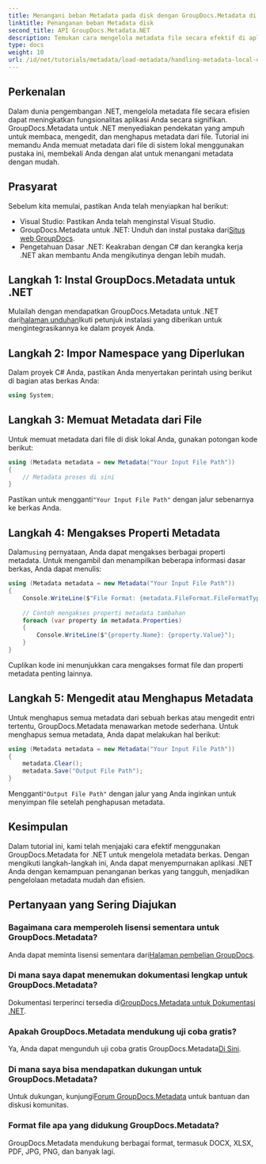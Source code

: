 ```yaml
---
title: Menangani beban Metadata pada disk dengan GroupDocs.Metadata di .NET
linktitle: Penanganan beban Metadata disk
second_title: API GroupDocs.Metadata.NET
description: Temukan cara mengelola metadata file secara efektif di aplikasi .NET Anda menggunakan GroupDocs.Metadata. Panduan lengkap ini memandu Anda melalui proses instalasi, mengakses properti metadata.
type: docs
weight: 10
url: /id/net/tutorials/metadata/load-metadata/handling-metadata-local-disk/
---
```

## Perkenalan

Dalam dunia pengembangan .NET, mengelola metadata file secara efisien dapat meningkatkan fungsionalitas aplikasi Anda secara signifikan. GroupDocs.Metadata untuk .NET menyediakan pendekatan yang ampuh untuk membaca, mengedit, dan menghapus metadata dari file. Tutorial ini memandu Anda memuat metadata dari file di sistem lokal menggunakan pustaka ini, membekali Anda dengan alat untuk menangani metadata dengan mudah.

## Prasyarat

Sebelum kita memulai, pastikan Anda telah menyiapkan hal berikut:

- Visual Studio: Pastikan Anda telah menginstal Visual Studio.
-  GroupDocs.Metadata untuk .NET: Unduh dan instal pustaka dari[Situs web GroupDocs](https://releases.groupdocs.com/metadata/net/).
- Pengetahuan Dasar .NET: Keakraban dengan C# dan kerangka kerja .NET akan membantu Anda mengikutinya dengan lebih mudah.

## Langkah 1: Instal GroupDocs.Metadata untuk .NET

 Mulailah dengan mendapatkan GroupDocs.Metadata untuk .NET dari[halaman unduhan](https://releases.groupdocs.com/metadata/net/)Ikuti petunjuk instalasi yang diberikan untuk mengintegrasikannya ke dalam proyek Anda.

## Langkah 2: Impor Namespace yang Diperlukan

Dalam proyek C# Anda, pastikan Anda menyertakan perintah using berikut di bagian atas berkas Anda:

```csharp
using System;
```

## Langkah 3: Memuat Metadata dari File

Untuk memuat metadata dari file di disk lokal Anda, gunakan potongan kode berikut:

```csharp
using (Metadata metadata = new Metadata("Your Input File Path"))
{
    // Metadata proses di sini
}
```

 Pastikan untuk mengganti`"Your Input File Path"` dengan jalur sebenarnya ke berkas Anda.

## Langkah 4: Mengakses Properti Metadata

 Dalam`using` pernyataan, Anda dapat mengakses berbagai properti metadata. Untuk mengambil dan menampilkan beberapa informasi dasar berkas, Anda dapat menulis:

```csharp
using (Metadata metadata = new Metadata("Your Input File Path"))
{
    Console.WriteLine($"File Format: {metadata.FileFormat.FileFormatType}");
    
    // Contoh mengakses properti metadata tambahan
    foreach (var property in metadata.Properties)
    {
        Console.WriteLine($"{property.Name}: {property.Value}");
    }
}
```

Cuplikan kode ini menunjukkan cara mengakses format file dan properti metadata penting lainnya. 

## Langkah 5: Mengedit atau Menghapus Metadata

Untuk menghapus semua metadata dari sebuah berkas atau mengedit entri tertentu, GroupDocs.Metadata menawarkan metode sederhana. Untuk menghapus semua metadata, Anda dapat melakukan hal berikut:

```csharp
using (Metadata metadata = new Metadata("Your Input File Path"))
{
    metadata.Clear();
    metadata.Save("Output File Path");
}
```

 Mengganti`"Output File Path"` dengan jalur yang Anda inginkan untuk menyimpan file setelah penghapusan metadata.

## Kesimpulan

Dalam tutorial ini, kami telah menjajaki cara efektif menggunakan GroupDocs.Metadata for .NET untuk mengelola metadata berkas. Dengan mengikuti langkah-langkah ini, Anda dapat menyempurnakan aplikasi .NET Anda dengan kemampuan penanganan berkas yang tangguh, menjadikan pengelolaan metadata mudah dan efisien.

## Pertanyaan yang Sering Diajukan

### Bagaimana cara memperoleh lisensi sementara untuk GroupDocs.Metadata?
 Anda dapat meminta lisensi sementara dari[Halaman pembelian GroupDocs](https://purchase.groupdocs.com/temporary-license/).

### Di mana saya dapat menemukan dokumentasi lengkap untuk GroupDocs.Metadata?
 Dokumentasi terperinci tersedia di[GroupDocs.Metadata untuk Dokumentasi .NET](https://reference.groupdocs.com/metadata/net/).

### Apakah GroupDocs.Metadata mendukung uji coba gratis?
Ya, Anda dapat mengunduh uji coba gratis GroupDocs.Metadata[Di Sini](https://releases.groupdocs.com/).

### Di mana saya bisa mendapatkan dukungan untuk GroupDocs.Metadata?
 Untuk dukungan, kunjungi[Forum GroupDocs.Metadata](https://forum.groupdocs.com/c/metadata/14) untuk bantuan dan diskusi komunitas.

### Format file apa yang didukung GroupDocs.Metadata?
GroupDocs.Metadata mendukung berbagai format, termasuk DOCX, XLSX, PDF, JPG, PNG, dan banyak lagi.